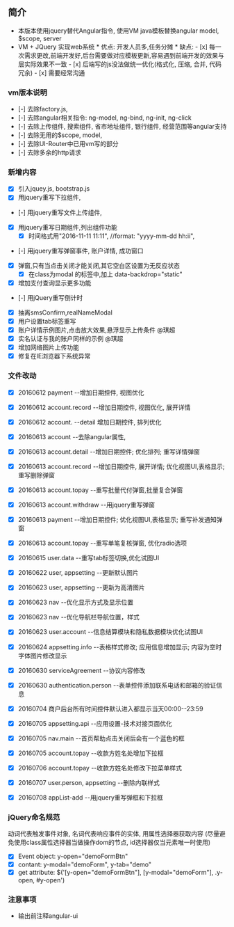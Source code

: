 ## 简介
   * 本版本使用jquery替代Angular指令, 使用VM java模板替换angular model, $scope, server
   * VM + JQuery 实现web系统
    * 优点: 开发人员多,任务分摊
    * 缺点:
          - [x] 每一次需求更改,前端开发好,后台需要做对应模板更新,容易遇到前端开发的效果与层实际效果不一致
          - [x] 后端写的js没法做统一优化(格式化, 压缩, 合并, 代码冗余)
          - [x] 需要经常沟通

### vm版本说明
   - [-] 去除factory.js,
   - [-] 去除angular相关指令: ng-model, ng-bind, ng-init, ng-click
   - [-] 去除上传组件, 搜索组件, 省市地址组件, 银行组件, 经营范围等angular支持
   - [-] 去除无用的$scope, model,
   - [-] 去除UI-Router中已用vm写的部分
   - [-] 去除多余的http请求

### 新增内容
   - [x] 引入jquey.js, bootstrap.js
   - [x] 用jquery重写下拉组件,
   - [-] 用jquery重写文件上传组件,
   - [x] 用jquery重写日期组件,列出组件功能
       - [x] 时间格式用"2016-11-11 11:11",  //format: "yyyy-mm-dd hh:ii",
   - [-] 用jquery重写弹窗事件, 账户详情, 成功窗口
   - [x] 弹窗,只有当点击关闭才能关闭,其它空白区设置为无反应状态
       - [x] 在class为modal 的标签中,加上 data-backdrop="static"
   - [x] 增加支付查询显示更多功能
   - [-] 用jQuery重写倒计时
   - [x] 抽离smsConfirm,realNameModal
   - [x] 用户设置tab标签重写
   - [x] 账户详情示例图片,点击放大效果,悬浮显示上传条件 @琪超
   - [x] 实名认证与我的账户同样的示例 @琪超
   - [x] 增加网络图片上传功能
   - [x] 修复在IE浏览器下系统异常

### 文件改动
   - [x] 20160612 payment  --增加日期控件, 视图优化
   - [x] 20160612 account.record  --增加日期控件, 视图优化, 展开详情
   - [x] 20160612 account. --detail 增加日期控件, 排列优化
   - [x] 20160613 account  --去除angular属性,
   - [x] 20160613 account.detail  --增加日期控件; 优化排列; 重写详情弹窗
   - [x] 20160613 account.record  --增加日期控件, 展开详情; 优化视图UI,表格显示; 重写删除弹窗
   - [x] 20160613 account.topay  --重写批量代付弹窗,批量复合弹窗
   - [x] 20160613 account.withdraw  --用jquery重写弹窗
   - [x] 20160613 payment  --增加日期控件; 优化视图UI,表格显示; 重写补发通知弹窗
   - [x] 20160613 account.topay  --重写单笔复核弹窗, 优化radio选项
   - [x] 20160615 user.data  --重写tab标签切换,优化试图UI
   - [x] 20160622 user, appsetting  --更新默认图片
   - [x] 20160623 user, appsetting  --更新为高清图片
   - [x] 20160623 nav  --优化显示方式及显示位置
   - [x] 20160623 nav  --优化导航栏导航位置，样式
   - [x] 20160623 user.account  --信息结算模块和隐私数据模块优化试图UI
   - [x] 20160624 appsetting.info  --表格样式修改; 应用信息增加显示; 内容为空时字体图片修改显示
   - [x] 20160630 serviceAgreement  --协议内容修改
   - [x] 20160630 authentication.person  --表单控件添加联系电话和邮箱的验证信息
   - [x] 20160704 商户后台所有时间控件默认进入都显示当天00:00--23:59
   - [x] 20160705 appsetting.api  --应用设置-技术对接页面优化
   - [x] 20160705 nav.main  --首页帮助点击关闭后会有一个蓝色的框
   - [x] 20160705 account.topay  --收款方姓名处增加下拉框
   - [x] 20160706 account.topay  --收款方姓名处修改下拉菜单样式
   - [x] 20160707 user.person, appsetting  --删除内联样式
   - [x] 20160708 appList-add --用jquery重写弹框和下拉框




### jQuery命名规范
   动词代表触发事件对象, 名词代表响应事件的实体, 用属性选择器获取内容
   (尽量避免使用class属性选择器当做操作dom的节点, id选择器仅当元素唯一时使用)
   - [x] Event object: y-open="demoFormBtn"
   - [x] contant: y-modal="demoForm", y-tab="demo"
   - [x] get attribute: $('[y-open="demoFormBtn"], [y-modal="demoForm"], .y-open, #y-open')

### 注意事项
   * 输出前注释angular-ui
